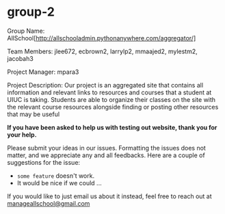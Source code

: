 # group-2
Group Name: AllSchool[http://allschooladmin.pythonanywhere.com/aggregator/]

Team Members: jlee672, ecbrown2, larrylp2, mmaajed2, mylestm2, jacobah3

Project Manager: mpara3

Project Description: Our project is an aggregated site that contains all information and relevant links to resources and courses that a student at UIUC is taking. Students are able to organize their classes on the site with the relevant course resources alongside finding or posting other resources that may be useful

**If you have been asked to help us with testing out website, thank you for your help.**

Please submit your ideas in our issues. Formatting the issues does not matter, and we appreciate any and all feedbacks. Here are a couple of suggestions for the issue:
* `some feature` doesn't work. 
* It would be nice if we could ...

If you would like to just email us about it instead, feel free to reach out at manageallschool@gmail.com
